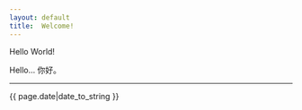 ```yaml
---
layout: default
title:  Welcome!
---
```


Hello World!

Hello...
你好。

-----
{{ page.date|date_to_string }}
